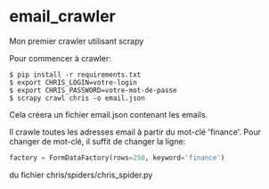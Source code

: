email_crawler
=============

Mon premier crawler utilisant scrapy

Pour commencer à crawler:
```shell
$ pip install -r requirements.txt
$ export CHRIS_LOGIN=votre-login
$ export CHRIS_PASSWORD=votre-mot-de-passe
$ scrapy crawl chris -o email.json
```

Cela créera un fichier email.json contenant les emails.

Il crawle toutes les adresses email à partir du mot-clé 'finance'. Pour changer de mot-clé, il suffit de changer la ligne:
```python
factory = FormDataFactory(rows=250, keyword='finance')
```

du fichier chris/spiders/chris_spider.py
